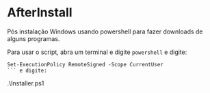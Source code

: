 # AfterInstall

Pós instalação Windows usando powershell para fazer downloads de alguns programas.

Para usar o script, abra um terminal e digite ```powershell``` e digite:

```
Set-ExecutionPolicy RemoteSigned -Scope CurrentUser
``` e digite:
```
.\Installer.ps1
```

